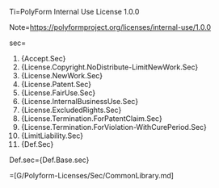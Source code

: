 Ti=PolyForm Internal Use License 1.0.0

Note=<https://polyformproject.org/licenses/internal-use/1.0.0>

sec=<ol><li>{Accept.Sec}</li><li>{License.Copyright.NoDistribute-LimitNewWork.Sec}</li><li>{License.NewWork.Sec}</li><li>{License.Patent.Sec}</li><li>{License.FairUse.Sec}</li><li>{License.InternalBusinessUse.Sec}</li><li>{License.ExcludedRights.Sec}</li><li>{License.Termination.ForPatentClaim.Sec}</li><li>{License.Termination.ForViolation-WithCurePeriod.Sec}</li><li>{LimitLiability.Sec}</li><li>{Def.Sec}</li></ol>

Def.sec={Def.Base.sec}

=[G/Polyform-Licenses/Sec/CommonLibrary.md]
